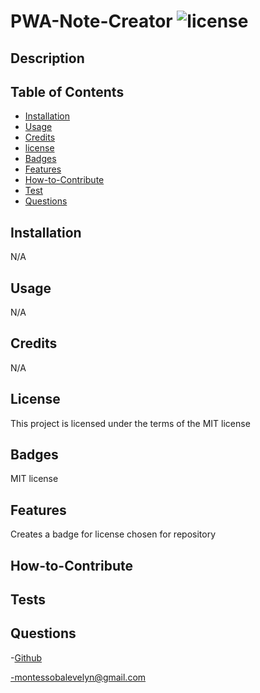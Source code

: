 # PWA-Note-Creator  ![license](https://img.shields.io/badge/license-MIT-blue.svg)

## Description
 
## Table of Contents 

- [Installation](#installation)
- [Usage](#usage)
- [Credits](#credits)
- [license](#license)
- [Badges](#badges)
- [Features](#features)
- [How-to-Contribute](#how-to-contribute)
- [Test](#test)
- [Questions](#questions)

## Installation

 N/A

## Usage

 N/A

## Credits


 N/A

## License

 This project is licensed under the terms of the MIT license

 
## Badges
 MIT license


## Features
 Creates a badge for license chosen for repository 



## How-to-Contribute

## Tests

## Questions
-[Github](https://github.com/EvelynMS1)

-montessobalevelyn@gmail.com

